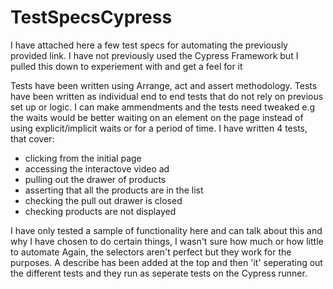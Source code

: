 # TestSpecsCypress

I have attached here a few test specs for automating the previously provided link. 
I have not previously used the Cypress Framework but I pulled this down to experiement with and get a feel for it 

Tests have been written using Arrange, act and assert methodology. 
Tests have been written as individual end to end tests that do not rely on previous set up or logic. 
I can make ammendments and the tests need tweaked e.g the waits would be better waiting on an element on the page instead of using explicit/implicit waits or for a period of time.
I have written 4 tests, that cover:

- clicking from the initial page
- accessing the interactove video ad
- pulling out the drawer of products
- asserting that all the products are in the list
- checking the pull out drawer is closed 
- checking products are not displayed 

I have only tested a sample of functionality here and can talk about this and why I have chosen to do certain things, I wasn't sure how much or how little to automate
Again, the selectors aren't perfect but they work for the purposes. 
A describe has been added at the top and then 'it' seperating out the different tests and they run as seperate tests on the Cypress runner. 
